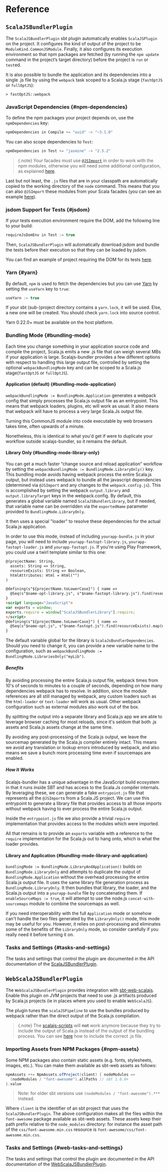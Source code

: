 # Reference

## `ScalaJSBundlerPlugin`

The `ScalaJSBundlerPlugin` sbt plugin automatically enables `ScalaJSPlugin` on the project. It configures
the kind of output of the project to be `ModuleKind.CommonJSModule`. Finally, it also configures its
execution environment so that npm packages are fetched (by running the `npm update` command in the
project’s target directory) before the project is `run` or `test`ed.

It is also possible to bundle the application and its dependencies into a single .js file by using
the `webpack` task scoped to a Scala.js stage (`fastOptJS` or `fullOptJS`):

~~~
> fastOptJS::webpack
~~~

### JavaScript Dependencies {#npm-dependencies}

To define the npm packages your project depends on, use the `npmDependencies` key:

~~~ scala
npmDependencies in Compile += "uuid" -> "~3.1.0"
~~~

You can also scope dependencies to `Test`:

~~~ scala
npmDependencies in Test += "jasmine" -> "2.5.2"
~~~

> {.note}
> Your facades must use
> [`@JSImport`](https://www.scala-js.org/doc/interoperability/facade-types.html#a-nameimporta-imports-from-other-javascript-modules)
> in order to work with the npm modules, otherwise you will need some additional configuration, as explained
> [here](cookbook.md#global-namespace).

Last but not least, the `.js` files that are in your classpath are automatically copied to the
working directory of the `node` command. This means that you can also `@JSImport` these modules from
your Scala facades (you can see an example
[here](https://github.com/scalacenter/scalajs-bundler/blob/master/sbt-scalajs-bundler/src/sbt-test/sbt-scalajs-bundler/js-resources/src/main/scala/example/MyModule.scala#L6)).

### jsdom Support for Tests {#jsdom}

If your tests execution environment require the DOM, add the following line to your build:

~~~ scala
requireJsDomEnv in Test := true
~~~

Then, `ScalaJSBundlerPlugin` will automatically download jsdom and bundle the tests before
their execution so that they can be loaded by jsdom.

You can find an example of project requiring the DOM for its tests
[here](https://github.com/scalacenter/scalajs-bundler/blob/master/sbt-scalajs-bundler/src/sbt-test/sbt-scalajs-bundler/static/).

### Yarn {#yarn}

By default, `npm` is used to fetch the dependencies but you can use [Yarn](https://yarnpkg.com/) by setting the
`useYarn` key to `true`:

~~~ scala
useYarn := true
~~~

If your sbt (sub-)project directory contains a `yarn.lock`, it will be used. Else, a new one will be created. You should check `yarn.lock` into source control.

Yarn 0.22.0+ must be available on the host platform.

### Bundling Mode {#bundling-mode}

Each time you change something in your application source code and compile the project, Scala.js emits a new .js 
file that can weigh several MBs if your application is large. Scalajs-bundler provides
a few different options with respect to handling this large output file, controlled by setting the optional
`webpackBundlingMode` key and can be scoped to a Scala.js stage(`fastOptJS` or `fullOptJS`).

#### Application (default) {#bundling-mode-application}

`webpackBundlingMode := BundlingMode.Application` generates a webpack config that simply processes the Scala.js output file as an 
entrypoint. This means that webpack loaders, plugins, etc will work as usual. It also means that webpack will 
have to process a very large Scala.Js output file.

Turning this CommonJS module into code executable by web browsers takes time, often upwards of a minute. 

Nonetheless, this is identical to what you'd get if were to duplicate your workflow outside scalajs-bundler, 
so it remains the default. 

#### Library Only {#bundling-mode-library-only}
You can get a much faster “change source and reload application” workflow by setting the 
`webpackBundlingMode := BundlingMode.LibraryOnly()` key. This bundling mode avoids having webpack process the entire
Scala.js output, but instead uses webpack to bundle all the javascript dependencies (determined via `@JSImport` 
and any changes to the `webpack.config.js`). This is accomplished by setting the webpack `output.library` and 
`output.libraryTarget` keys in the webpack.config. By default, this generates a global variable named
`ScalaJSBundlerLibrary`, but if needed, that variable name can be overridden via the `exportedName` 
parameter provided to `BundlingMode.LibraryOnly`.

It then uses a special "loader" to resolve these dependencies for the actual Scala.js application.

In order to use this mode, instead of including `yourapp-bundle.js` in your page, you will need to include
`yourapp-fastopt-library.js`, `yourapp-fastopt-loader.js` and `yourapp-fastopt.js`. If you're using Play 
Framework, you could use a twirl template similar to this one:

~~~ html
@(projectName: String,
  assets: String => String,
  resourceExists: String => Boolean,
  htmlAttributes: Html = Html("")
)

@defining(s"${projectName.toLowerCase}") { name =>
  @Seq(s"$name-opt-library.js", s"$name-fastopt-library.js").find(resourceExists).map(name => jsScript(assets(name), htmlAttributes))
}
<script language="JavaScript">
var exports = window;
exports.require = window["ScalaJSBundlerLibrary"].require;
</script>
@defining(s"${projectName.toLowerCase}") { name =>
  @Seq(s"$name-opt.js", s"$name-fastopt.js").find(resourceExists).map(name => jsScript(assets(name), htmlAttributes))
}
~~~

The default variable global for the library is `ScalaJsBundlerDependencies`. Should you need to change it, 
you can provide a new variable name to the configuration, such as `webpackBundlingMode := BundlingMode.LibrariesOnly("myLib")`.

##### Benefits

By avoiding processing the entire Scala.js output file, webpack times from 10's of seconds to minutes to 
a couple of seconds, depending on how many dependencies webpack has to resolve. In addition, since the 
module references are all still managed by webpack, any custom loaders such as the `html-loader` or `text-loader`
will work as usual. Other webpack configuration such as external modules also work out of the box.

By splitting the output into a separate library and Scala.js app we are able to leverage browser caching for most
reloads, since it's seldom that both .js assets and Scala.js assets change at the same time. 

By avoiding any post-processing of the Scala.js output, we leave the sourcemap generated by the Scala.js compiler
entirely intact. This means we avoid any translation or lookup errors introduced by webpack, and also means
we save a bunch more processing time even if sourcemaps are enabled.

##### How It Works
Scalajs-bundler has a unique advantage in the JavaScript build ecosystem in that it runs inside SBT and has
access to the Scala.Js compiler internals. By leveraging these, we can generate a fake `entrypoint.js` file that 
represents all the `@JSImport`s from a Scala.JS project. We can use this entrypoint to generate a library file
that provides access to all those imports without webpack having to ever process the entire Scala.js output. 

Inside the `entrypoint.js` file we also provide a trivial `require` implementation that provides access to the
modules which were imported.

All that remains is to provide an `exports` variable with a reference to the `require` implementation
for the Scala.js out to hang onto, which is what the loader provides.

#### Library and Application {#bundling-mode-library-and-application}

`bundlingMode := BundlingMode.LibraryAndApplication()` builds on `BundlingMode.LibraryOnly` and attempts to 
duplicate the output of `BundlingMode.Application` without the overhead processing the entire Scala.js output file. 
It uses the same library file generation process as `BundlingMode.LibraryOnly`. It then bundles that library, 
the loader, and the Scala.js output into a `yourapp-bundle` file by concatenating them. If `enableSourceMaps := true`, 
it will attempt to use the node.js `concat-with-sourcemaps` module to combine the sourcemaps as well. 

If you need interoperability with the full `Application` mode or somehow can't handle the two files generated
by the `LibraryOnly()` mode, this mode may be useful for you. However, it relies on post-processing and eliminates
some of the benefits of the `LibraryOnly` mode, so consider carefully if you really need it before turning it on.

### Tasks and Settings {#tasks-and-settings}

The tasks and settings that control the plugin are documented in the API documentation
of the [ScalaJSBundlerPlugin](api:scalajsbundler.sbtplugin.ScalaJSBundlerPlugin$).

## `WebScalaJSBundlerPlugin`

The `WebScalaJSBundlerPlugin` provides integration with [sbt-web-scalajs](https://github.com/vmunier/sbt-web-scalajs).
Enable this plugin on JVM projects that need to use .js artifacts produced by Scala.js projects (ie in places
where you used to enable `WebScalaJS`).

The plugin tunes the `scalaJSPipeline` to use the bundles produced by webpack rather than the direct
output of the Scala.js compilation.

> {.note}
> The [scalajs-scripts](https://github.com/vmunier/scalajs-scripts) will **not** work anymore because they
> try to include the output of Scala.js instead of the output of the bundling process. You can see
> [here](https://github.com/scalacenter/scalajs-bundler/blob/master/sbt-web-scalajs-bundler/src/sbt-test/sbt-web-scalajs-bundler/play/server/src/main/scala/example/ExampleController.scala#L25-L30)
> how to include the correct .js file.

### Importing Assets from NPM Packages {#npm-assets}

Some NPM packages also contain static assets (e.g. fonts, stylesheets, images, etc.). You can make them available
as sbt-web assets as follows:

~~~ scala
npmAssets ++= NpmAssets.ofProject(client) { nodeModules =>
  (nodeModules / "font-awesome").allPaths // sbt 1.0.0+
}.value
~~~

> Note: for older sbt versions use `(nodeModules / "font-awesome").***` instead.

Where `client` is the identifier of an sbt project that uses the `ScalaJSBundlerPlugin`. The above configuration
makes all the files within the `font-awesome` package available as sbt-web assets.
These assets keep their path prefix relative to the `node_modules` directory: for instance the asset path of the
`css/font-awesome.min.css` resource is `font-awesome/css/font-awesome.min.css`.

### Tasks and Settings {#web-tasks-and-settings}

The tasks and settings that control the plugin are documented in the API documentation
of the [WebScalaJSBundlerPlugin](api:scalajsbundler.sbtplugin.WebScalaJSBundlerPlugin$).

